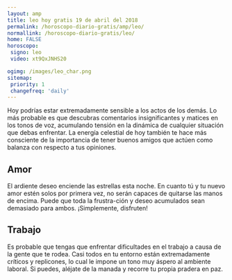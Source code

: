 ```yaml
---
layout: amp
title: leo hoy gratis 19 de abril del 2018 
permalink: /horoscopo-diario-gratis/amp/leo/
normallink: /horoscopo-diario-gratis/leo/
home: FALSE
horoscopo:
 signo: leo
 video: xt9QxJNHS20

ogimg: /images/leo_char.png
sitemap:
 priority: 1
 changefreq: 'daily'
---
```



Hoy podrías estar extremadamente sensible a los actos de los demás. Lo más probable es que descubras comentarios insignificantes y matices en los tonos de voz, acumulando tensión en la dinámica de cualquier situación que debas enfrentar. La energía celestial de hoy también te hace más consciente de la importancia de tener buenos amigos que actúen como balanza con respecto a tus opiniones.

## Amor

El ardiente deseo enciende las estrellas esta noche. En cuanto tú y tu nuevo amor estén solos por primera vez, no serán capaces de quitarse las manos de encima. Puede que toda la frustra-ción y deseo acumulados sean demasiado para ambos. ¡Simplemente, disfruten!

## Trabajo

Es probable que tengas que enfrentar dificultades en el trabajo a causa de la gente que te rodea. Casi todos en tu entorno están extremadamente críticos y replicones, lo cual le impone un tono muy áspero al ambiente laboral. Si puedes, aléjate de la manada y recorre tu propia pradera en paz.